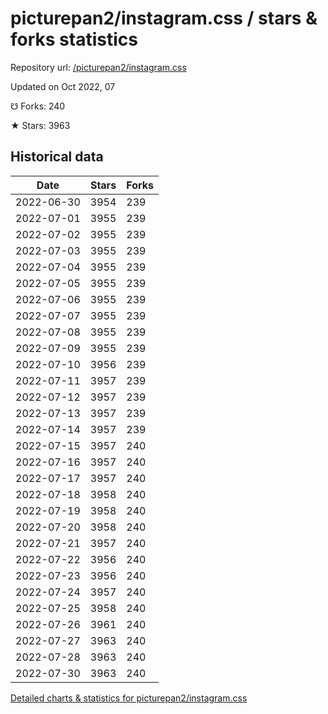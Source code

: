 # picturepan2/instagram.css / stars & forks statistics

Repository url: [/picturepan2/instagram.css](https://github.com/picturepan2/instagram.css)

Updated on Oct 2022, 07

☋ Forks: 240

★ Stars: 3963

## Historical data
| Date | Stars | Forks |
|------|-------|-------|
| 2022-06-30 | 3954 | 239 | 
| 2022-07-01 | 3955 | 239 | 
| 2022-07-02 | 3955 | 239 | 
| 2022-07-03 | 3955 | 239 | 
| 2022-07-04 | 3955 | 239 | 
| 2022-07-05 | 3955 | 239 | 
| 2022-07-06 | 3955 | 239 | 
| 2022-07-07 | 3955 | 239 | 
| 2022-07-08 | 3955 | 239 | 
| 2022-07-09 | 3955 | 239 | 
| 2022-07-10 | 3956 | 239 | 
| 2022-07-11 | 3957 | 239 | 
| 2022-07-12 | 3957 | 239 | 
| 2022-07-13 | 3957 | 239 | 
| 2022-07-14 | 3957 | 239 | 
| 2022-07-15 | 3957 | 240 | 
| 2022-07-16 | 3957 | 240 | 
| 2022-07-17 | 3957 | 240 | 
| 2022-07-18 | 3958 | 240 | 
| 2022-07-19 | 3958 | 240 | 
| 2022-07-20 | 3958 | 240 | 
| 2022-07-21 | 3957 | 240 | 
| 2022-07-22 | 3956 | 240 | 
| 2022-07-23 | 3956 | 240 | 
| 2022-07-24 | 3957 | 240 | 
| 2022-07-25 | 3958 | 240 | 
| 2022-07-26 | 3961 | 240 | 
| 2022-07-27 | 3963 | 240 | 
| 2022-07-28 | 3963 | 240 | 
| 2022-07-30 | 3963 | 240 | 


[Detailed charts & statistics for picturepan2/instagram.css](https://reviewgithub.com/rep/picturepan2/instagram.css)
